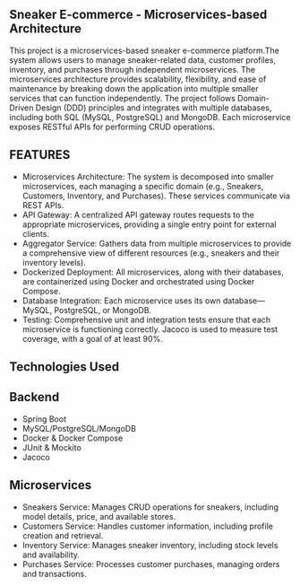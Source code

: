 Sneaker E-commerce - Microservices-based Architecture
-
This project is a microservices-based sneaker e-commerce platform.The system allows users to manage sneaker-related data, customer profiles, inventory, and purchases through independent microservices. The microservices architecture provides scalability, flexibility, and ease of maintenance by breaking down the application into multiple smaller services that can function independently.
The project follows Domain-Driven Design (DDD) principles and integrates with multiple databases, including both SQL (MySQL, PostgreSQL) and MongoDB. Each microservice exposes RESTful APIs for performing CRUD operations.

FEATURES
-
- Microservices Architecture: The system is decomposed into smaller microservices, each managing a specific domain (e.g., Sneakers, Customers, Inventory, and Purchases). These services communicate via REST APIs.
- API Gateway: A centralized API gateway routes requests to the appropriate microservices, providing a single entry point for external clients.
- Aggregator Service: Gathers data from multiple microservices to provide a comprehensive view of different resources (e.g., sneakers and their inventory levels).
- Dockerized Deployment: All microservices, along with their databases, are containerized using Docker and orchestrated using Docker Compose.
- Database Integration: Each microservice uses its own database—MySQL, PostgreSQL, or MongoDB.
- Testing: Comprehensive unit and integration tests ensure that each microservice is functioning correctly. Jacoco is used to measure test coverage, with a goal of at least 90%.

Technologies Used
-

Backend
-
- Spring Boot
- MySQL/PostgreSQL/MongoDB
- Docker & Docker Compose
- JUnit & Mockito
- Jacoco

Microservices
-
- Sneakers Service: Manages CRUD operations for sneakers, including model details, price, and available stores.
- Customers Service: Handles customer information, including profile creation and retrieval.
- Inventory Service: Manages sneaker inventory, including stock levels and availability.
- Purchases Service: Processes customer purchases, managing orders and transactions.
